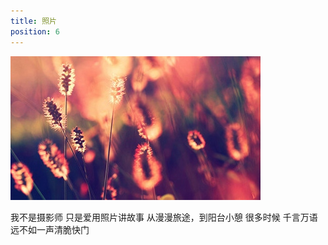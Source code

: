 ```yaml
---
title: 照片
position: 6
---
```



![](./_image/photo.jpg)

我不是摄影师 
只是爱用照片讲故事
从漫漫旅途，到阳台小憩
很多时候
千言万语远不如一声清脆快门

